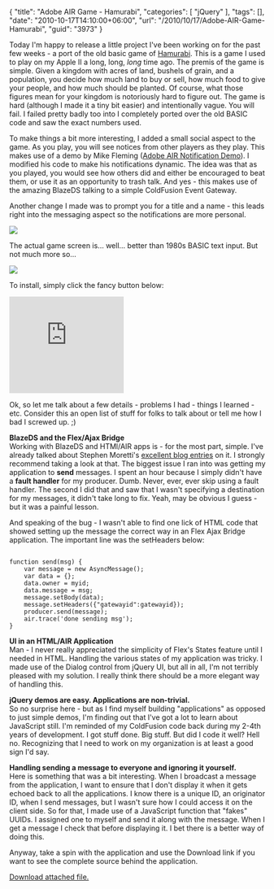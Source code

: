 {
	"title": "Adobe AIR Game - Hamurabi",
	"categories": [
		"jQuery"
	],
	"tags": [],
	"date": "2010-10-17T14:10:00+06:00",
	"url": "/2010/10/17/Adobe-AIR-Game-Hamurabi",
	"guid": "3973"
}

Today I'm happy to release a little project I've been working on for the past few weeks - a port of the old basic game of <a href="http://en.wikipedia.org/wiki/Hamurabi">Hamurabi</a>. This is a game I used to play on my Apple II a long, long, <i>long</i> time ago. The premis of the game is simple. Given a kingdom with acres of land, bushels of grain, and a population, you decide how much land to buy or sell, how much food to give your people, and how much should be planted. Of course, what those figures mean for your kingdom is notoriously hard to figure out. The game is hard (although I made it a tiny bit easier) and intentionally vague. You will fail. I failed pretty badly too into I completely ported over the old BASIC code and saw the exact numbers used.
<!--more-->
<p>

To make things a bit more interesting, I added a small social aspect to the game. As you play, you will see notices from other players as they play. This makes use of a demo by Mike Fleming (<a href="http://www.thedevshack.com/adobe-air-notification-demo/">Adobe AIR Notification Demo</a>). I modified his code to make his notifications dynamic. The idea was that as you played, you would see how others did and either be encouraged to beat them, or use it as an opportunity to trash talk. And yes - this makes use of the amazing BlazeDS talking to a simple ColdFusion Event Gateway. 

<p>

Another change I made was to prompt you for a title and a name - this leads right into the messaging aspect so the notifications are more personal. 

<p>

<img src="http://static.raymondcamden.com/images/Screen shot 2010-10-17 at 12.37.39 PM.png" />

<p>

The actual game screen is... well... better than 1980s BASIC text input. But not much more so...

<p>

<img src="http://static.raymondcamden.com/images/cfjedi/Screen shot 2010-10-17 at 12.41.08 PM.png" />

<p>

To install, simply click the fancy button below:

<p>

<iframe src="http://www.coldfusionjedi.com/demos/hamurabibadge/index_badge.html" width="225" height="190" scrolling="no" frameborder="0"></iframe>

<p>

Ok, so let me talk about a few details - problems I had - things I learned - etc. Consider this an open list of stuff for folks to talk about or tell me how I bad I screwed up. ;)

<p>
<b>BlazeDS and the Flex/Ajax Bridge</b><br/>
Working with BlazeDS and HTMl/AIR apps is - for the most part, simple. I've already talked about Stephen Moretti's <a href="http://nil.checksite.co.uk/index.cfm/2010/1/28/CF-BlazeDS-AJAX-LongPolling-Part1">excellent blog entries</a> on it. I strongly recommend taking a look at that. The biggest issue I ran into was getting my application to <b>send</b> messages. I spent an hour because I simply didn't have a <b>fault handler</b> for my producer. Dumb. Never, ever, ever skip using a fault handler. The second I did that and saw that I wasn't specifying a destination for my messages, it didn't take long to fix. Yeah, may be obvious I guess - but it was a painful lesson.

<p>

And speaking of the bug - I wasn't able to find one lick of HTML code that showed setting up the message the correct way in an Flex Ajax Bridge application. The important line was the setHeaders below:

<p>

<code>
function send(msg) {
	var message = new AsyncMessage(); 
	var data = {};
	data.owner = myid;
	data.message = msg;
	message.setBody(data); 
	message.setHeaders({"gatewayid":gatewayid});
	producer.send(message); 
	air.trace('done sending msg');		
}
</code>

<p>

<b>UI in an HTML/AIR Application</b><br/>
Man - I never really appreciated the simplicity of Flex's States feature until I needed in HTML. Handling the various states of my application was tricky. I made use of the Dialog control from jQuery UI, but all in all, I'm not terribly pleased with my solution. I really think there should be a more elegant way of handling this. 

<p>

<b>jQuery demos are easy. Applications are non-trivial.</b><br/>
So no surprise here - but as I find myself building "applications" as opposed to just simple demos, I'm finding out that I've got a lot to learn about JavaScript still. I'm reminded of my ColdFusion code back during my 2-4th years of development. I got stuff done. Big stuff. But did I code it well? Hell no. Recognizing that I need to work on my organization is at least a good sign I'd say. 

<p>

<b>Handling sending a message to everyone and ignoring it yourself.</b><br/>
Here is something that was a bit interesting. When I broadcast a message from the application, I want to ensure that I don't display it when it gets echoed back to all the applications. I know there is a unique ID, an originator ID, when I send messages, but I wasn't sure how I could access it on the client side. So for that, I made use of a JavaScript function that "fakes" UUIDs. I assigned one to myself and send it along with the message. When I get a message I check that before displaying it. I bet there is a better way of doing this.

<p>

Anyway, take a spin with the application and use the Download link if you want to see the complete source behind the application.<p><a href='enclosures/C%3A%5Chosts%5C2009%2Ecoldfusionjedi%2Ecom%5Cenclosures%2FHamurabi%2Ezip'>Download attached file.</a></p>